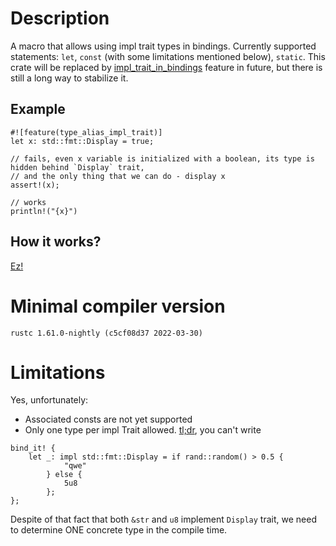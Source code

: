 # Description
A macro that allows using impl trait types in bindings.
Currently supported statements: `let`, `const` (with some limitations mentioned below), `static`.
This crate will be replaced by [impl_trait_in_bindings](https://github.com/rust-lang/rust/issues/63065) feature in future,
but there is still a long way to stabilize it.

## Example
```rust,nightly
#![feature(type_alias_impl_trait)]
let x: std::fmt::Display = true;

// fails, even x variable is initialized with a boolean, its type is hidden behind `Display` trait,
// and the only thing that we can do - display x
assert!(x);

// works
println!("{x}")
```

## How it works?
[Ez!](https://rust-lang.github.io/impl-trait-initiative/explainer/lbit.html)

# Minimal compiler version
`rustc 1.61.0-nightly (c5cf08d37 2022-03-30)`


# Limitations
Yes, unfortunately:
* Associated consts are not yet supported
* Only one type per impl Trait allowed. [tl;dr](https://github.com/rust-lang/rfcs/blob/master/text/2071-impl-trait-existential-types.md#guide-existential-types),
you can't write
```rust,nightly
bind_it! {
    let _: impl std::fmt::Display = if rand::random() > 0.5 {
            "qwe"
        } else {
            5u8
        };
};
```
Despite of that fact that both `&str` and `u8` implement `Display` trait, we need to determine ONE concrete type in the compile time.